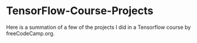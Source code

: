 # TensorFlow-Course-Projects
Here is a summation of a few of the projects I did in a Tensorflow course by freeCodeCamp.org.
